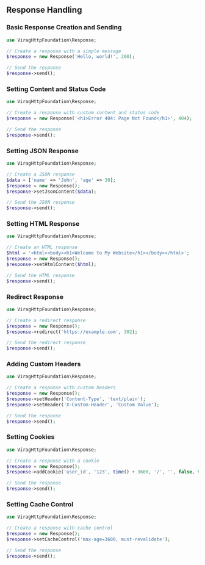 ## Response Handling 

### Basic Response Creation and Sending

```php
use ViragHttpFoundation\Response;

// Create a response with a simple message
$response = new Response('Hello, world!', 200);

// Send the response
$response->send();
```

### Setting Content and Status Code

```php
use ViragHttpFoundation\Response;

// Create a response with custom content and status code
$response = new Response('<h1>Error 404: Page Not Found</h1>', 404);

// Send the response
$response->send();
```

### Setting JSON Response

```php
use ViragHttpFoundation\Response;

// Create a JSON response
$data = ['name' => 'John', 'age' => 30];
$response = new Response();
$response->setJsonContent($data);

// Send the JSON response
$response->send();
```

### Setting HTML Response

```php
use ViragHttpFoundation\Response;

// Create an HTML response
$html = '<html><body><h1>Welcome to My Website</h1></body></html>';
$response = new Response();
$response->setHtmlContent($html);

// Send the HTML response
$response->send();
```

### Redirect Response

```php
use ViragHttpFoundation\Response;

// Create a redirect response
$response = new Response();
$response->redirect('https://example.com', 302);

// Send the redirect response
$response->send();
```

### Adding Custom Headers

```php
use ViragHttpFoundation\Response;

// Create a response with custom headers
$response = new Response();
$response->setHeader('Content-Type', 'text/plain');
$response->setHeader('X-Custom-Header', 'Custom Value');

// Send the response
$response->send();
```

### Setting Cookies

```php
use ViragHttpFoundation\Response;

// Create a response with a cookie
$response = new Response();
$response->addCookie('user_id', '123', time() + 3600, '/', '', false, true);

// Send the response
$response->send();
```

### Setting Cache Control

```php
use ViragHttpFoundation\Response;

// Create a response with cache control
$response = new Response();
$response->setCacheControl('max-age=3600, must-revalidate');

// Send the response
$response->send();
```
